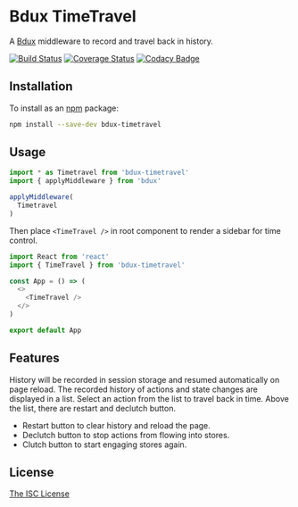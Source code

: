 # Bdux TimeTravel

A [Bdux](https://github.com/Intai/bdux) middleware to record and travel back in history.

[![Build Status](https://app.travis-ci.com/Intai/bdux-timetravel.svg?branch=master)](https://app.travis-ci.com/Intai/bdux-timetravel)
[![Coverage Status](https://coveralls.io/repos/github/Intai/bdux-timetravel/badge.svg?branch=master)](https://coveralls.io/github/Intai/bdux-timetravel?branch=master)
[![Codacy Badge](https://app.codacy.com/project/badge/Grade/06e413b912b34846858c59e99c797938)](https://www.codacy.com/gh/Intai/bdux-timetravel/dashboard?utm_source=github.com&amp;utm_medium=referral&amp;utm_content=Intai/bdux-timetravel&amp;utm_campaign=Badge_Grade)

## Installation
To install as an [npm](https://www.npmjs.com/) package:
```sh
npm install --save-dev bdux-timetravel
```

## Usage
```javascript
import * as Timetravel from 'bdux-timetravel'
import { applyMiddleware } from 'bdux'

applyMiddleware(
  Timetravel
)
```
Then place `<TimeTravel />` in root component to render a sidebar for time control.
```javascript
import React from 'react'
import { TimeTravel } from 'bdux-timetravel'

const App = () => (
  <>
    <TimeTravel />
  </>
)

export default App
```

## Features
History will be recorded in session storage and resumed automatically on page reload. The recorded history of actions and state changes are displayed in a list. Select an action from the list to travel back in time. Above the list, there are restart and declutch button.
- Restart button to clear history and reload the page.
- Declutch button to stop actions from flowing into stores.
- Clutch button to start engaging stores again.

## License
[The ISC License](./LICENSE.md)
